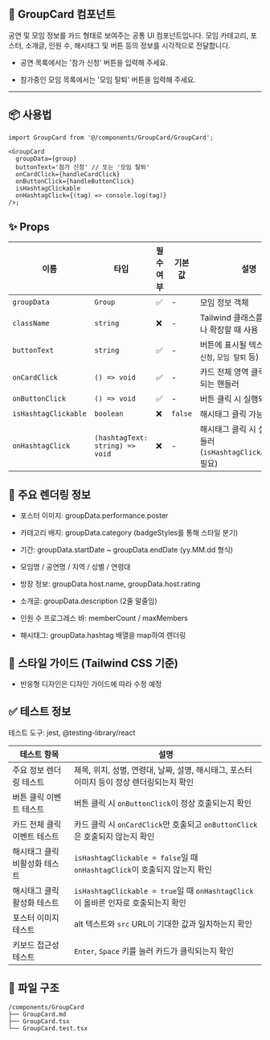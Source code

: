 ## 📝 GroupCard 컴포넌트

공연 및 모임 정보를 카드 형태로 보여주는 공통 UI 컴포넌트입니다.
모임 카테고리, 포스터, 소개글, 인원 수, 해시태그 및 버튼 등의 정보를 시각적으로 전달합니다.

- 공연 목록에서는 '참가 신청' 버튼을 입력해 주세요.

- 참가중인 모임 목록에서는 '모임 탈퇴' 버튼을 입력해 주세요.

---

## 📦 사용법

```tsx
import GroupCard from '@/components/GroupCard/GroupCard';

<GroupCard
  groupData={group}
  buttonText='참가 신청' // 또는 '모임 탈퇴'
  onCardClick={handleCardClick}
  onButtonClick={handleButtonClick}
  isHashtagClickable
  onHashtagClick={(tag) => console.log(tag)}
/>;
```

## ✨ Props

| 이름                 | 타입                            | 필수 여부 | 기본값  | 설명                                                              |
| -------------------- | ------------------------------- | --------- | ------- | ----------------------------------------------------------------- |
| `groupData`          | `Group`                         | ✅        | -       | 모임 정보 객체                                                    |
| `className`          | `string`                        | ❌        | -       | Tailwind 클래스를 덮어쓰거나 확장할 때 사용                       |
| `buttonText`         | `string`                        | ✅        | -       | 버튼에 표시될 텍스트 (`참가 신청`, `모임 탈퇴` 등)                |
| `onCardClick`        | `() => void`                    | ✅        | -       | 카드 전체 영역 클릭 시 실행되는 핸들러                            |
| `onButtonClick`      | `() => void`                    | ✅        | -       | 버튼 클릭 시 실행되는 핸들러                                      |
| `isHashtagClickable` | `boolean`                       | ❌        | `false` | 해시태그 클릭 가능 여부                                           |
| `onHashtagClick`     | `(hashtagText: string) => void` | ❌        | -       | 해시태그 클릭 시 실행되는 핸들러 (`isHashtagClickable=true` 필요) |

## 🧩 주요 렌더링 정보

- 포스터 이미지: groupData.performance.poster

- 카테고리 배지: groupData.category (badgeStyles를 통해 스타일 분기)

- 기간: groupData.startDate ~ groupData.endDate (yy.MM.dd 형식)

- 모임명 / 공연명 / 지역 / 성별 / 연령대

- 방장 정보: groupData.host.name, groupData.host.rating

- 소개글: groupData.description (2줄 말줄임)

- 인원 수 프로그레스 바: memberCount / maxMembers

- 해시태그: groupData.hashtag 배열을 map하여 렌더링

## 🎨 스타일 가이드 (Tailwind CSS 기준)

- 반응형 디자인은 디자인 가이드에 따라 수정 예정

## ✅ 테스트 정보

테스트 도구: jest, @testing-library/react

| 테스트 항목                   | 설명                                                                                      |
| ----------------------------- | ----------------------------------------------------------------------------------------- |
| 주요 정보 렌더링 테스트       | 제목, 위치, 성별, 연령대, 날짜, 설명, 해시태그, 포스터 이미지 등이 정상 렌더링되는지 확인 |
| 버튼 클릭 이벤트 테스트       | 버튼 클릭 시 `onButtonClick`이 정상 호출되는지 확인                                       |
| 카드 전체 클릭 이벤트 테스트  | 카드 클릭 시 `onCardClick`만 호출되고 `onButtonClick`은 호출되지 않는지 확인              |
| 해시태그 클릭 비활성화 테스트 | `isHashtagClickable = false`일 때 `onHashtagClick`이 호출되지 않는지 확인                 |
| 해시태그 클릭 활성화 테스트   | `isHashtagClickable = true`일 때 `onHashtagClick`이 올바른 인자로 호출되는지 확인         |
| 포스터 이미지 테스트          | alt 텍스트와 `src` URL이 기대한 값과 일치하는지 확인                                      |
| 키보드 접근성 테스트          | `Enter`, `Space` 키를 눌러 카드가 클릭되는지 확인                                         |

## 📁 파일 구조

```
/components/GroupCard
├── GroupCard.md
├── GroupCard.tsx
└── GroupCard.test.tsx
```
